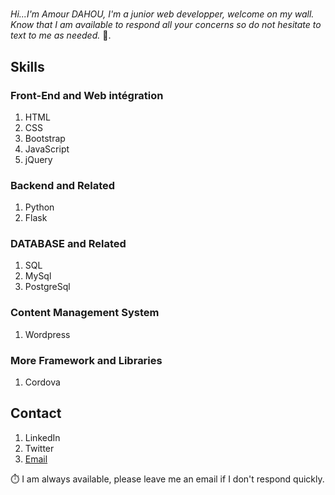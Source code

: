 # 

*Hi...I'm Amour DAHOU, I'm a junior web developper, welcome on my wall. Know that I am available to respond all your concerns so do not hesitate to text to me as needed.* 🙂.

## Skills

### Front-End and Web intégration

1. HTML
2. CSS
3. Bootstrap
4. JavaScript
5. jQuery

### Backend and Related 

1. Python
2. Flask

### DATABASE and Related

1. SQL
2. MySql
3. PostgreSql

### Content Management System 

1. Wordpress

### More Framework and Libraries

1. Cordova

## Contact

1. LinkedIn
2. Twitter 
3. <a href="mailto:amourdahou@yahoo.com">Email</a>


⏱️ I am always available, please leave me an email if I don't respond quickly.

<!---
Amour22/Amour22 is a ✨ special ✨ repository because its `README.md` (this file) appears on your GitHub profile.
You can click the Preview link to take a look at your changes.
--->
